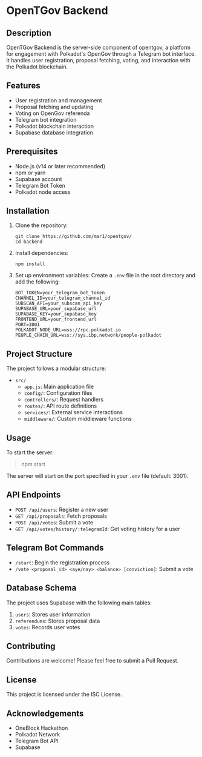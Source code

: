 # OpenTGov Backend

## Description

OpenTGov Backend is the server-side component of opentgov, a platform for engagement with Polkadot's OpenGov through a Telegram bot interface. It handles user registration, proposal fetching, voting, and interaction with the Polkadot blockchain.

## Features

- User registration and management
- Proposal fetching and updating
- Voting on OpenGov referenda
- Telegram bot integration
- Polkadot blockchain interaction
- Supabase database integration

## Prerequisites

- Node.js (v14 or later recommended)
- npm or yarn
- Supabase account
- Telegram Bot Token
- Polkadot node access

## Installation

1. Clone the repository:

   ```
   git clone https://github.com/mar1/opentgov/
   cd backend
   ```

2. Install dependencies:

   ```
   npm install
   ```

3. Set up environment variables:
   Create a `.env` file in the root directory and add the following:

   ```
   BOT_TOKEN=your_telegram_bot_token
   CHANNEL_ID=your_telegram_channel_id
   SUBSCAN_API=your_subscan_api_key
   SUPABASE_URL=your_supabase_url
   SUPABASE_KEY=your_supabase_key
   FRONTEND_URL=your_frontend_url
   PORT=3001
   POLKADOT_NODE_URL=wss://rpc.polkadot.io
   PEOPLE_CHAIN_URL=wss://sys.ibp.network/people-polkadot
   ```

## Project Structure

The project follows a modular structure:

- `src/`
  - `app.js`: Main application file
  - `config/`: Configuration files
  - `controllers/`: Request handlers
  - `routes/`: API route definitions
  - `services/`: External service interactions
  - `middleware/`: Custom middleware functions

## Usage

To start the server:
> npm start

The server will start on the port specified in your `.env` file (default: 3001).

## API Endpoints

- `POST /api/users`: Register a new user
- `GET /api/proposals`: Fetch proposals
- `POST /api/votes`: Submit a vote
- `GET /api/votes/history/:telegramId`: Get voting history for a user

## Telegram Bot Commands

- `/start`: Begin the registration process
- `/vote <proposal_id> <aye/nay> <balance> [conviction]`: Submit a vote

## Database Schema

The project uses Supabase with the following main tables:

1. `users`: Stores user information
2. `referendums`: Stores proposal data
3. `votes`: Records user votes

## Contributing

Contributions are welcome! Please feel free to submit a Pull Request.

## License

This project is licensed under the ISC License.

## Acknowledgements

- OneBlock Hackathon
- Polkadot Network
- Telegram Bot API
- Supabase
